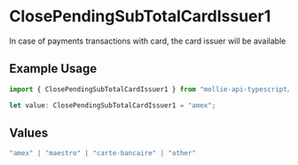 # ClosePendingSubTotalCardIssuer1

In case of payments transactions with card, the card issuer will be available

## Example Usage

```typescript
import { ClosePendingSubTotalCardIssuer1 } from "mollie-api-typescript/models/operations";

let value: ClosePendingSubTotalCardIssuer1 = "amex";
```

## Values

```typescript
"amex" | "maestro" | "carte-bancaire" | "other"
```